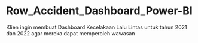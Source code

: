 # Row_Accident_Dashboard_Power-BI
Klien ingin membuat Dashboard Kecelakaan Lalu Lintas untuk tahun 2021 dan 2022 agar mereka dapat memperoleh wawasan
